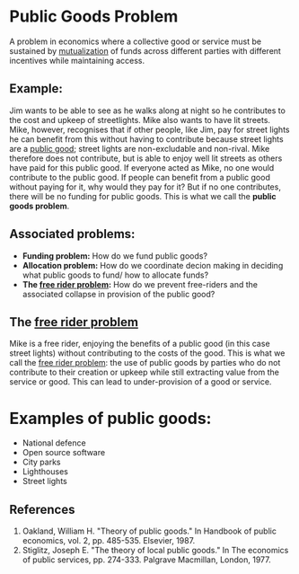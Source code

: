 # Public Goods Problem

A problem in economics where a collective good or service must be sustained by [mutualization](mutualization.md) of funds across different parties with different incentives while maintaining access.

## Example:

Jim wants to be able to see as he walks along at night so he contributes to the cost and upkeep of streetlights. Mike also wants to have lit streets. Mike, however, recognises that if other people, like Jim, pay for street lights he can benefit from this without having to contribute because street lights are a [public good](public-goods.md); street lights are non-excludable and non-rival. Mike therefore does not contribute, but is able to enjoy well lit streets as others have paid for this public good. If everyone acted as Mike, no one would contribute to the public good. If people can benefit from a public good without paying for it, why would they pay for it? But if no one contributes, there will be no funding for public goods. This is what we call the **public goods problem**.

## Associated problems:

* **Funding problem:** How do we fund public goods?
* **Allocation problem:** How do we coordinate decion making in deciding what public goods to fund/ how to allocate funds?
* **The [free rider problem](free-rider-problem.md):** How do we prevent free-riders and the associated collapse in provision of the public good?

## The [free rider problem](free-rider-problem.md)

Mike is a free rider, enjoying the benefits of a public good (in this case street lights) without contributing to the costs of the good. This is what we call the [free rider problem](free-rider-problem.md): the use of public goods by parties who do not contribute to their creation or upkeep while still extracting value from the service or good. This can lead to under-provision of a good or service. 


# Examples of public goods:

* National defence
* Open source software 
* City parks
* Lighthouses
* Street lights


## References

1. Oakland, William H. "Theory of public goods." In Handbook of public economics, vol. 2, pp. 485-535. Elsevier, 1987.
1. Stiglitz, Joseph E. "The theory of local public goods." In The economics of public services, pp. 274-333. Palgrave Macmillan, London, 1977.
